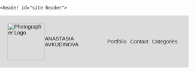 
<!DOCTYPE html>
<html>
<head>
    <style>
/* Стили для анимации */

body {
    margin: 0;
    padding: 0;
    background-image: url('22.jpg'); /*фон */
    background-size: cover;
    background-attachment: fixed; /* Фиксированное позиционирование изображения фона */
    background-position: center;
    background-repeat: no-repeat;
   
}
header {
  transition: top 0.3s;
  position: fixed;
  width: 100%;
  background-color: #f2f2f2;
  padding: 20px 0;
  box-shadow: 0 2px 5px rgba(0, 0, 0, 0.1);
  z-index: 1000;
  top: 0;
}









</head>

<style>
body {
    margin: 0;
    padding: 0;
}

#site-header {
    position: fixed;
    top: 0;
    width: 100%;
    background-color: #cdcdcd;
    padding: 10px 0;
    box-shadow: 0 2px 5px rgba(0, 0, 0, 0.1);
    z-index: 1000;
}

/* Пример стилей для основного содержимого страницы */
main {
    padding-top: 100px; /* Обеспечивает отступ, чтобы основное содержимое не перекрывалось шапкой */
}

</style>

</head>
<body>


    <header id="site-header">
               

  <style>
    .header {
      background-color: #DCDCDC;
      padding: 20px;
      display: flex;
      justify-content: space-between;
      align-items: center;
    }

    .logo {
      width: 100px;
    }

    .nav {
      display: flex;
    }

    .nav a {
      margin-right: 10px;
      text-decoration: none;
      color: #333;
    }


        }
.underline-on-hover {
  text-decoration: none; /* Убираем стандартное подчеркивание */
}

.underline-on-hover:hover {
  text-decoration: underline; /* Добавляем подчеркивание при наведении */
}
  </style>



<div class="header">
  <img class="logo" src="logo.png" alt="Photographer Logo">
ANASTASIA AVKUDINOVA
  <div class="nav">
 <div class="underline-on-hover">
    <a href="#portfolio">Portfolio</a>
</div>
 <div class="underline-on-hover">
    <a href="#contact">Contact</a>
</div>
 <div class="underline-on-hover">
   <a href="#categories">Categories</a>
</div>
  </div>
</div>

</body>
</html>
    </header>
<!DOCTYPE html>
<html>
<head>
<style>
.welcome-message {
  opacity: 0;
  transform: translateY(20px);
  transition: opacity 1s ease, transform 1s ease;
  text-align: center;
 
  top: 50%;
  left: 50%;
  transform: translate(-50%);
}

.welcome-message.show {
  opacity: 1;
  transform: translateY(0);
}

</style>
</head>
<body>
  <div class="welcome-message">
    <main>
        


<head>
  <style>
    * {margin: 0; padding: 0;}


.slider{
	width: 640px; /*Same as width of the large image*/
	position: relative;
	/*Instead of height we will use padding*/
	padding-top: 320px; /*That helps bring the labels down*/
	
	margin: 100px auto;
	
	/*Lets add a shadow*/
	box-shadow: 0 10px 20px -5px rgba(0, 0, 0, 0.75);
}


/*Last thing remaining is to add transitions*/
.slider>img{
	position: absolute;
	left: 0; top: 0;
	transition: all 0.5s;
}

.slider input[name='slide_switch'] {
	display: none;
}

.slider label {
	/*Lets add some spacing for the thumbnails*/
	margin: 18px 0 0 18px;
	border: 3px solid #999;
	
	float: left;
	cursor: pointer;
	transition: all 0.5s;
	
	/*Default style = low opacity*/
	opacity: 0.6;
}

.slider label img{
	display: block;
}

/*Time to add the click effects*/
.slider input[name='slide_switch']:checked+label {
	border-color: #666;
	opacity: 1;
}
/*Clicking any thumbnail now should change its opacity(style)*/
/*Time to work on the main images*/
.slider input[name='slide_switch'] ~ img {
	opacity: 0;
	transform: scale(1.1);
}
/*That hides all main images at a 110% size
On click the images will be displayed at normal size to complete the effect
*/
.slider input[name='slide_switch']:checked+label+img {
	opacity: 1;
	transform: scale(1);
}
/*Clicking on any thumbnail now should activate the image related to it*/

/*We are done :)*/
  </style>
</head>
<body>
<div class="slider">
<input type="radio" name="slide_switch" id="id2" checked="checked"/>
	<label for="id2">
		<img src="5.jpg" width="100"/>
	</label>
	<img src="5.jpg" width="640" height="320"/>

	<input type="radio" name="slide_switch" id="id1"/>
	<label for="id1">
		<img src="1.jpg" width="100"/>
	</label>
	<img src="1.jpg" width="640" height="320"/>
	

	
	
	<input type="radio" name="slide_switch" id="id3"/>
	<label for="id3">
		<img src="3.jpg" width="100"/>
	</label>
	<img src="3.jpg" width="640" height="320"/>
	
	<input type="radio" name="slide_switch" id="id4"/>
	<label for="id4">
		<img src="4.jpg" width="100"/>
	</label>
	<img src="4.jpg" width="640" height="320"/>
	
	<input type="radio" name="slide_switch" id="id5"/>
	<label for="id5">
		<img src="2.jpg" width="100"/>
	</label>
	<img src="2.jpg" width="640" height="320"/>
</div>
<hr>


<head>
  <style>
    .gallery-section {
      display: flex;
      flex-wrap: wrap;
      justify-content: space-evenly;
      padding: 20px;
    }
    
    .category {
      text-align: center;
      margin: 10px;
      padding: 20px;
      background-color: #DCDCDC;
      border-radius: 10px;
      box-shadow: 0 0 10px rgba(0, 0, 0, 0.1);
    }

    .category img {
      width: 200px;
      height: 200px;
      object-fit: cover;
      margin-bottom: 10px;
      border-radius: 5px;
    }

    .category-title {
      font-size: 20px;
      font-weight: bold;
      margin-bottom: 10px;
    }
  </style>
</head>
<body>

<div class="gallery-section">
  <div class="category">
    <div class="category-title">Свадебные фотографии</div>
    <img src="https://alexeyvertoletov.ru/images/photo/wedding/00/thumbs/136.jpg">
    <img src="https://alexeyvertoletov.ru/images/photo/wedding/00/thumbs/139.jpg">

  </div>
  <div class="category">
    <div class="category-title">семейные фотографии</div>
    <img src="https://alexeyvertoletov.ru/images/photo/portrait/400/images/29.jpg">
    <img src="https://alexeyvertoletov.ru/images/photo/portrait/400/images/40.jpg">
    
  </div>
   <div class="category">
    <div class="category-title">детский портрет</div>
    <img src="https://alexeyvertoletov.ru/images/photo/portrait/300/images/22.jpg">
    <img src="https://alexeyvertoletov.ru/images/photo/portrait/300/images/05.jpg">
   
  </div>
 <div class="category">
    <div class="category-title">авторские фотосессии</div>
    <img src="https://alexeyvertoletov.ru/images/photo/sale/02/thumbs/039.jpg">
    <img src="https://alexeyvertoletov.ru/images/photo/sale/02/thumbs/048.jpg">
    
  </div>
</div>
<hr>
<head>
  <style>
 .main-gallery img {
      width: 150px;
      height: 150px;
      object-fit: cover;
      margin: 16px;
      border-radius: 5px;
      cursor: pointer;
background: #gray;
    }

    .modal {
      display: none;
      position: fixed;
      top: 0;
      left: 0;
      width: 100%;
      height: 100%;
      background-color: rgba(0, 0, 0, 0.7);
      justify-content: center;
      align-items: center;
    }

    .modal-content {
      display: flex;
      flex-wrap: wrap;
      justify-content: center;
      align-items: center;
    }
    
    .modal-content img {
      margin: 40px;
      width: 150px;
      height: 150px;
      object-fit: cover;
      border-radius: 5px;
    }

  </style>
</head>
<body>
<a name="categories">
<style>
body {
  margin: 0;
  padding: 0;
  font-family: Arial, sans-serif;
}

.main-content {
  text-align: center;
  padding: 50px 0;
}

h1 {
  font-size: 36px;
  margin-bottom: 20px;
}

footer {
  background-color: #f2f2f2;
  padding: 20px;
  text-align: center;
}

.contact-info {
  /* Стили для контактной информации */
}

</style>
<body>
  <div class="main-content">
    <h1>Категории фотографий</h1>
    
</body>












<hr>
<div class="main-gallery">

  <img src="https://alexeyvertoletov.ru/img/cover/portfolio/wedding.jpg" onclick="openModal('category1')">

  <img src="https://alexeyvertoletov.ru/img/cover/portfolio/family.jpg" onclick="openModal('category2')">

  <img src="https://alexeyvertoletov.ru/img/cover/portfolio/kids.jpg" onclick="openModal('category3')">
<img src="https://alexeyvertoletov.ru/img/cover/portfolio/woman.jpg" onclick="openModal('category4')">
<img src="https://alexeyvertoletov.ru/img/cover/portfolio/man.jpg" onclick="openModal('category5')">
<img src="https://alexeyvertoletov.ru/img/cover/portfolio/people.jpg" onclick="openModal('category6')">
<img src="https://alexeyvertoletov.ru/img/cover/portfolio/smoke.jpg" onclick="openModal('category7')">
</div>
</div>

<div id="category1" class="modal" onclick="closeModal('category1')">
  <div class="modal-content">
    <img src="https://alexeyvertoletov.ru/images/photo/wedding/00/thumbs/207.jpg">
    <img src="https://alexeyvertoletov.ru/images/photo/wedding/00/thumbs/63.jpg">
    <img src="https://alexeyvertoletov.ru/images/photo/wedding/00/thumbs/65.jpg">
<img src="https://alexeyvertoletov.ru/images/photo/wedding/00/thumbs/08.jpg">
<img src="https://alexeyvertoletov.ru/images/photo/wedding/00/thumbs/229.jpg">
<img src="https://alexeyvertoletov.ru/images/photo/wedding/00/thumbs/230.jpg">
<img src="https://alexeyvertoletov.ru/images/photo/wedding/00/thumbs/231.jpg">
<img src="https://alexeyvertoletov.ru/images/photo/wedding/00/thumbs/224.jpg">
<img src="https://alexeyvertoletov.ru/images/photo/wedding/00/thumbs/60.jpg">
<img src="https://alexeyvertoletov.ru/images/photo/wedding/00/thumbs/59.jpg">
  </div>
</div>

<div id="category2" class="modal" onclick="closeModal('category2')">
  <div class="modal-content">
    <img src="https://alexeyvertoletov.ru/images/photo/portrait/400/images/25.jpg">
    <img src="https://alexeyvertoletov.ru/images/photo/portrait/400/images/23.jpg">
    <img src="https://alexeyvertoletov.ru/images/photo/portrait/400/images/08.jpg">
<img src="https://alexeyvertoletov.ru/images/photo/portrait/400/images/06.jpg">
<img src="https://alexeyvertoletov.ru/images/photo/portrait/400/images/07.jpg">
<img src="https://alexeyvertoletov.ru/images/photo/portrait/400/images/19.jpg">
<img src="https://alexeyvertoletov.ru/images/photo/portrait/400/images/26.jpg">
<img src="https://alexeyvertoletov.ru/images/photo/portrait/400/images/39.jpg">
<img src="https://alexeyvertoletov.ru/images/photo/portrait/400/images/27.jpg">
<img src="https://alexeyvertoletov.ru/images/photo/portrait/400/images/13.jpg">
  </div>
</div>

<div id="category3" class="modal" onclick="closeModal('category3')">
  <div class="modal-content">
    <img src="https://alexeyvertoletov.ru/images/photo/portrait/300/images/52.jpg">
    <img src="https://alexeyvertoletov.ru/images/photo/portrait/300/images/44.jpg">
    <img src="https://alexeyvertoletov.ru/images/photo/portrait/300/images/55.jpg">
<img src="https://alexeyvertoletov.ru/images/photo/portrait/300/images/60.jpg">
<img src="https://alexeyvertoletov.ru/images/photo/portrait/300/images/16.jpg">
<img src="https://alexeyvertoletov.ru/images/photo/portrait/300/images/12.jpg">
<img src="https://alexeyvertoletov.ru/images/photo/portrait/300/images/29.jpg">
<img src="https://alexeyvertoletov.ru/images/photo/portrait/300/images/48.jpg">
<img src="https://alexeyvertoletov.ru/images/photo/portrait/300/images/57.jpg">
<img src="https://alexeyvertoletov.ru/images/photo/portrait/300/images/21.jpg">
  </div>
</div>

<div id="category4" class="modal" onclick="closeModal('category4')">
  <div class="modal-content">
    <img src="https://alexeyvertoletov.ru/images/photo/portrait/200/images/40.jpg">
    <img src="https://alexeyvertoletov.ru/images/photo/portrait/200/images/35.jpg">
    <img src="https://alexeyvertoletov.ru/images/photo/portrait/200/images/05.jpg">
<img src="https://alexeyvertoletov.ru/images/photo/portrait/200/images/16.jpg">
<img src="https://alexeyvertoletov.ru/images/photo/portrait/200/images/04.jpg">
<img src="https://alexeyvertoletov.ru/images/photo/portrait/200/images/29.jpg">
<img src="https://alexeyvertoletov.ru/images/photo/portrait/200/images/51.jpg">
<img src="https://alexeyvertoletov.ru/images/photo/portrait/200/images/22.jpg">
<img src="https://alexeyvertoletov.ru/images/photo/portrait/200/images/13.jpg">
<img src="https://alexeyvertoletov.ru/images/photo/portrait/200/images/12.jpg">
  </div>
</div>

<div id="category5" class="modal" onclick="closeModal('category5')">
  <div class="modal-content">
    <img src="https://alexeyvertoletov.ru/images/photo/portrait/100/images/14.jpg">
    <img src="https://alexeyvertoletov.ru/images/photo/portrait/100/images/20.jpg">
    <img src="https://alexeyvertoletov.ru/images/photo/portrait/100/images/23.jpg">
<img src="https://alexeyvertoletov.ru/images/photo/portrait/100/images/15.jpg">
<img src="https://alexeyvertoletov.ru/images/photo/portrait/100/images/28.jpg">
<img src="https://alexeyvertoletov.ru/images/photo/portrait/100/images/26.jpg">
<img src="https://alexeyvertoletov.ru/images/photo/portrait/100/images/32.jpg">
<img src="https://alexeyvertoletov.ru/images/photo/portrait/100/images/17.jpg">
<img src="https://alexeyvertoletov.ru/images/photo/portrait/100/images/22.jpg">
<img src="https://alexeyvertoletov.ru/images/photo/portrait/100/images/25.jpg">
  </div>
</div>

<div id="category6" class="modal" onclick="closeModal('category6')">
  <div class="modal-content">
    <img src="https://alexeyvertoletov.ru/images/photo/sale/02/thumbs/046.jpg">
    <img src="https://alexeyvertoletov.ru/images/photo/sale/02/thumbs/045.jpg">
    <img src="https://alexeyvertoletov.ru/images/photo/sale/02/thumbs/037.jpg">
<img src="https://alexeyvertoletov.ru/images/photo/sale/02/thumbs/043.jpg">
<img src="https://alexeyvertoletov.ru/images/photo/sale/02/thumbs/003.jpg">
<img src="https://alexeyvertoletov.ru/images/photo/sale/02/thumbs/029.jpg">
<img src="https://alexeyvertoletov.ru/images/photo/sale/02/thumbs/031.jpg">
<img src="https://alexeyvertoletov.ru/images/photo/sale/02/thumbs/007.jpg">
<img src="https://alexeyvertoletov.ru/images/photo/sale/02/thumbs/048.jpg">
<img src="https://alexeyvertoletov.ru/images/photo/sale/02/thumbs/035.jpg">
  </div>
</div>

<div id="category7" class="modal" onclick="closeModal('category7')">
  <div class="modal-content">
    <img src="https://alexeyvertoletov.ru/images/photo/sale/03/thumbs/010.jpg">
    <img src="https://alexeyvertoletov.ru/images/photo/sale/03/thumbs/006.jpg">
    <img src="https://alexeyvertoletov.ru/images/photo/sale/03/thumbs/003.jpg">
<img src="https://alexeyvertoletov.ru/images/photo/sale/03/thumbs/012.jpg">
<img src="https://alexeyvertoletov.ru/images/photo/sale/03/thumbs/017.jpg">
<img src="https://alexeyvertoletov.ru/images/photo/sale/03/thumbs/016.jpg">
<img src="https://alexeyvertoletov.ru/images/photo/sale/03/thumbs/008.jpg">
<img src="https://alexeyvertoletov.ru/images/photo/sale/03/thumbs/004.jpg">
<img src="https://alexeyvertoletov.ru/images/photo/sale/03/thumbs/002.jpg">
<img src="https://alexeyvertoletov.ru/images/photo/sale/03/thumbs/001.jpg">
  </div>
</div>
<script>
  function openModal(category) {
    document.getElementById(category).style.display = "flex";
  }

  function closeModal(category) {
    document.getElementById(category).style.display = "none";
  }
</script>
</a>
<hr>

<style>
body {
    margin: 0;
    padding: 0;
    font-family: Arial, sans-serif;
font-size:white
}

.photographer-info {
    display: flex;
    align-items: center;
}

.photographer-photo img {
    max-width:100%;
    height: auto; /* Чтобы сохранить соотношение сторон изображения */
padding: 1px;

}

.photographer-details {
    padding: 10px;
}

/* Медиа-запрос для адаптивного дизайна */
@media (max-width: 768px) {
    .photographer-info {
        flex-direction: column; /* При маленьких экранах меняем расположение блоков на вертикальное */
    }
}

</style>
</head>
<body>
<a name="portfolio">
<hr>
    <div class="photographer-info">
        <div class="photographer-photo">
            <img src="na.jpg" alt="Photo of the photographer">
        </div>
        <div class="photographer-details">
            <h1>Анастасия Авкудинова</h1>
           <hr> <p> Искренне убеждена, что на фотографиях люди не должны позировать —
<p> в фотографиях люди должны Жить! Даже, если и приходится позировать…<p> С этим убеждением 
я и сохраняю Мир в фотографии добрее, нежнее, <p>чище, ярче и человечнее, без напускного и
 фальшивого позёрства —<p> делая его тем немножечко лучше… И на меньшее я не согласна! Добро пожаловать.</p>
<p>Уже в детстве я знала, что хочу стать фотографом.
<p> У моего дедушки было свое фотоателье, а папа много свободного времени
<p> уделял фотоискусству и учил меня проявлять плёнку.
<p>В детстве для меня это было настоящей магией и, когда я познала ее вне Хогвартса, то точно поняла, чем хочу заниматься.

<p>Я люблю общаться с людьми, узнавать их истории и сочинять новые. Только познакомившись с героями съемки, я могу
 <p>прочувствовать их будущие образы и передать искренние отношения
<p> и эмоции. Это позволяет мне создавать неповторимую и волшебную атмосферу, 
<p>которая придает каждому кадру уникальность.
Пишите. Вместе мы сотворим чудо.

<head>
   <style>


.form-container {
    max-width: 500px;
    margin: 0 auto;
    background-color: #f4f4f4;
    padding: 20px;
    border-radius: 5px;
}

.form-group {
    margin-bottom: 20px;
}

label {
    font-weight: bold;
}

input[type="text"],
input[type="email"],
textarea {
    width: 100%;
    padding: 6px;
    border: 1px solid #ccc;
    border-radius: 5px;
}

button {
    padding: 10px 20px;
    background-color: #4CAF50;
    color: white;
    border: none;
    border-radius: 5px;
    cursor: pointer;
}

button:hover {
    background-color: #45a049;
}

</style>
</head>
<body>
 <div class="form-container">
 <div class="form-group">
 <form action="mailto:pashaddi7@gmail.com" method="post" enctype="text/plain">
 
  <label for="name">Имя:</label>
  <input type="text" id="name" name="name" required><br>
 </div>
<div class="form-group">
  <label for="email">Email:</label>
  <input type="email" id="email" name="email" required><br>
 </div>
<div class="form-group">
  <label for="message">Сообщение:</label><br>
  <textarea id="message" name="message" rows="4" cols="50" required></textarea><br>
 </div>
  <button>отправить </button>
</form>
</div>
</body>
   </div>
    </div>
<a>
<a name="contact">
<style>
footer {
  background-color: #f2f2f2;
  padding: 20px;
  text-align: center;
}

.contact-item {
  margin-bottom: 10px;
}

.contact-item img {
  width: 30px;
  height: 30px;
  margin-right: 10px;
  vertical-align: middle;
}

.contact-item p {
  display: inline;
  vertical-align: middle;
}


</style>
<footer>
  <div class="contact-info">
    <div class="contact-item">
      <img src="https://cdn-icons-png.flaticon.com/512/1509/1509974.png" alt="Phone">
      <p>+7 924-217-28-63</p>
    </div>
    <div class="contact-item">
      <img src="https://w7.pngwing.com/pngs/159/962/png-transparent-email-computer-icons-email-miscellaneous-angle-rectangle.png" alt="Email">
      <p>pashaddi7@gmail.com</p>
    </div>
    <div class="contact-item">
      <img src="https://w7.pngwing.com/pngs/875/568/png-transparent-computer-icons-map-symbol-others-angle-black-map.png" alt="Location">
      <p>хабаровск гагарина 2г</p>
    </div>
 <div class="contact-item">
      <img src="https://cdn-icons-png.flaticon.com/512/59/59439.png" alt="Facebook">
      <p>Facebook: anasa_sta</p>
    </div>
    <div class="contact-item">
      <img src="https://cdn-icons-png.flaticon.com/512/87/87390.png" alt="Instagram">
      <p>Instagram: anastasia_si</p>
    </div>
  </div>
</footer>
  
    <script>
let prevScrollpos = window.pageYOffset;

window.onscroll = function() {
  let currentScrollPos = window.pageYOffset;
  if (prevScrollpos > currentScrollPos) {
    document.querySelector("header").style.top = "0";
  } else {
    document.querySelector("header").style.top = `-${document.querySelector("header").offsetHeight}px`;
  }
  prevScrollpos = currentScrollPos;
}

</script>
  

</body>
</html>
<script>
document.addEventListener('DOMContentLoaded', function() {
  const welcome = document.querySelector('.welcome-message');
  welcome.classList.add('show');
});
</script>
</body>
</html>**
